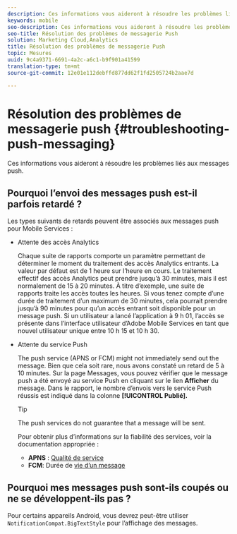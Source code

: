 ```yaml
---
description: Ces informations vous aideront à résoudre les problèmes liés aux messages push.
keywords: mobile
seo-description: Ces informations vous aideront à résoudre les problèmes liés aux messages push.
seo-title: Résolution des problèmes de messagerie Push
solution: Marketing Cloud,Analytics
title: Résolution des problèmes de messagerie Push
topic: Mesures
uuid: 9c4a9371-6691-4a2c-a6c1-b9f901a41599
translation-type: tm+mt
source-git-commit: 12e01e112debffd877dd62f1fd2505724b2aae7d

---
```



# Résolution des problèmes de messagerie push {#troubleshooting-push-messaging}

Ces informations vous aideront à résoudre les problèmes liés aux messages push.

## Pourquoi l’envoi des messages push est-il parfois retardé ?

Les types suivants de retards peuvent être associés aux messages push pour Mobile Services :

* Attente des accès Analytics

   Chaque suite de rapports comporte un paramètre permettant de déterminer le moment du traitement des accès Analytics entrants. La valeur par défaut est de 1 heure sur l’heure en cours. Le traitement effectif des accès Analytics peut prendre jusqu’à 30 minutes, mais il est normalement de 15 à 20 minutes. À titre d’exemple, une suite de rapports traite les accès toutes les heures. Si vous tenez compte d’une durée de traitement d’un maximum de 30 minutes, cela pourrait prendre jusqu’à 90 minutes pour qu’un accès entrant soit disponible pour un message push. Si un utilisateur a lancé l’application à 9 h 01, l’accès se présente dans l’interface utilisateur d’Adobe Mobile Services en tant que nouvel utilisateur unique entre 10 h 15 et 10 h 30.

* Attente du service Push

   The push service (APNS or FCM) might not immediately send out the message. Bien que cela soit rare, nous avons constaté un retard de 5 à 10 minutes. Sur la page Messages, vous pouvez vérifier que le message push a été envoyé au service Push en cliquant sur le lien **Afficher** du message. Dans le rapport, le nombre d’envois vers le service Push réussis est indiqué dans la colonne **[!UICONTROL Publié].**

   >[!TIP]
   >
   >The push services do not guarantee that a message will be sent.

   Pour obtenir plus d’informations sur la fiabilité des services, voir la documentation appropriée :

   * **APNS** : [Qualité de service](https://developer.apple.com/library/content/documentation/NetworkingInternet/Conceptual/RemoteNotificationsPG/APNSOverview.html#//apple_ref/doc/uid/TP40008194-CH8-SW5)
   * **FCM**: Durée de [vie d’un message](https://firebase.google.com/docs/cloud-messaging/concept-options#lifetime)

## Pourquoi mes messages push sont-ils coupés ou ne se développent-ils pas ?

Pour certains appareils Android, vous devrez peut-être utiliser `NotificationCompat.BigTextStyle` pour l’affichage des messages.
